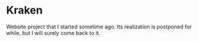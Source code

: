 # Kraken
Website project that I started sometime ago. 
Its realization is postponed for while, but I will surely come back to it. 
